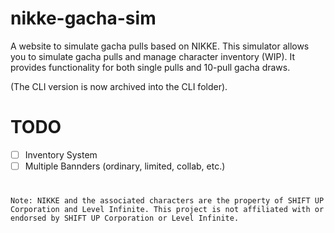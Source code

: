 # nikke-gacha-sim

A website to simulate gacha pulls based on NIKKE. This simulator allows you to simulate gacha pulls and manage character inventory (WIP).
It provides functionality for both single pulls and 10-pull gacha draws. 

(The CLI version is now archived into the CLI folder).

# TODO
- [ ] Inventory System
- [ ] Multiple Bannders (ordinary, limited, collab, etc.)

#
```
Note: NIKKE and the associated characters are the property of SHIFT UP Corporation and Level Infinite. This project is not affiliated with or endorsed by SHIFT UP Corporation or Level Infinite.
```